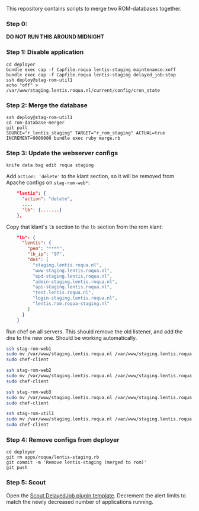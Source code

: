 This repository contains scripts to merge two ROM-databases together.

### Step 0:

**DO NOT RUN THIS AROUND MIDNIGHT**

### Step 1: Disable application

```
cd deployer
bundle exec cap -f Capfile.roqua lentis-staging maintenance:xoff
bundle exec cap -f Capfile.roqua lentis-staging delayed_job:stop
ssh deploy@stag-rom-util1
echo "off" > /var/www/staging.lentis.roqua.nl/current/config/cron_state
```

### Step 2: Merge the database

```
ssh deploy@stag-rom-util1
cd rom-database-merger
git pull
SOURCE="r_lentis_staging" TARGET="r_rom_staging" ACTUAL=true INCREMENT=9000000 bundle exec ruby merge.rb
```

### Step 3: Update the webserver configs

```
knife data bag edit roqua staging
```

Add `action: 'delete'` to the klant section, so it will be removed from Apache configs on `stag-rom-web*`:

```json
    "lentis": {
      "action": "delete",
      ....
      "lb": {.......}
    },
```

Copy that klant's `lb` section to the `lb` section from the rom klant:

```json
    "lb": {
      "lentis": {
        "pem": "****",
        "lb_ip": "97",
        "dns": [
          "staging.lentis.roqua.nl",
          "www-staging.lentis.roqua.nl",
          "epd-staging.lentis.roqua.nl",
          "admin-staging.lentis.roqua.nl",
          "api-staging.lentis.roqua.nl",
          "test.lentis.roqua.nl",
          "login-staging.lentis.roqua.nl",
          "lentis.rom.roqua-staging.nl"
        ]
      }
    }
```

Run chef on all servers. This should remove the old listener, and add the dns to the new one. Should be working automatically.

```bash
ssh stag-rom-web1
sudo mv /var/www/staging.lentis.roqua.nl /var/www/staging.lentis.roqua.nl.disabled
sudo chef-client

ssh stag-rom-web2
sudo mv /var/www/staging.lentis.roqua.nl /var/www/staging.lentis.roqua.nl.disabled
sudo chef-client

ssh stag-rom-web3
sudo mv /var/www/staging.lentis.roqua.nl /var/www/staging.lentis.roqua.nl.disabled
sudo chef-client

ssh stag-rom-util1
sudo mv /var/www/staging.lentis.roqua.nl /var/www/staging.lentis.roqua.nl.disabled
sudo chef-client
```

### Step 4: Remove configs from deployer

```
cd deployer
git rm apps/roqua/lentis-staging.rb
git commit -m 'Remove lentis-staging (merged to rom)'
git push
```

### Step 5: Scout

Open the [Scout DelayedJob plugin template](https://scoutapp.com/roqua/roles/139301/plugin_templates/294271/trigger_templates). Decrement the alert limits to match the newly decreased number of applications running.
